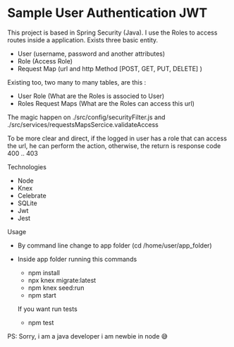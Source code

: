 # Sample User Authentication JWT 

This project is based in Spring Security (Java). 
I use the Roles to access routes inside a application.
Exists three basic entity.

- User (username, password and another attributes)
- Role (Access Role)
- Request Map (url and http Method [POST, GET, PUT, DELETE] )

Existing too, two many to many tables, are this :

- User Role (What are the Roles is associed to User)
- Roles Request Maps (What are the Roles can access this url)

The magic happen on ./src/config/securityFilter.js and ./src/services/requestsMapsSercice.validateAccess

To be more clear and direct, if the logged in user has a role that can access the url, he can perform the action, otherwise, the return is response code 400 .. 403

Technologies

- Node
- Knex
- Celebrate
- SQLite
- Jwt
- Jest 

Usage

- By command line change to app folder (cd /home/user/app_folder)
- Inside app folder running this commands
    - npm install
    - npx knex migrate:latest
    - npm knex seed:run
    - npm start
    
    If you want run tests
    - npm test
    
 PS: Sorry, i am a java developer i am newbie in node :sweat_smile: